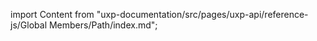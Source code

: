
import Content from "uxp-documentation/src/pages/uxp-api/reference-js/Global Members/Path/index.md";

<Content query="product=xd"/>
